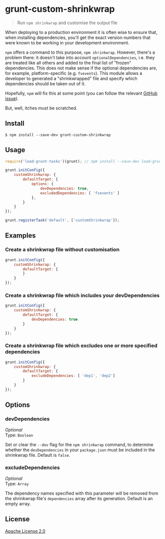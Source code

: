 # grunt-custom-shrinkwrap

> Run `npm shrinkwrap` and customise the output file

When deploying to a production environment it is often wise to ensure that, when installing dependencies, you'll get the exact version numbers that were known to be working in your development environment.

`npm` offers a command to this purpose, `npm shrinkwrap`. However, there's a problem there: it doesn't take into account `optionalDependencies`, i.e. they are treated like all others and added to the final list of "frozen" dependencies. This does not make sense if the optional dependencies are, for example, platform-specific (e.g. `fsevents`). This module allows a developer to generated a "shrinkwrapped" file and specify which dependencies should be taken out of it.

Hopefully, `npm` will fix this at some point (you can follow the relevant [GitHub issue](https://github.com/npm/npm/issues/2679)).

But, well, itches must be scratched.


## Install

```
$ npm install --save-dev grunt-custom-shrinkwrap
```


## Usage

```js
require('load-grunt-tasks')(grunt); // npm install --save-dev load-grunt-tasks

grunt.initConfig({
    customShrinkwrap: {
        defaultTarget: {
            options: {
                devDependencies: true,
                excludedDependencies: [ 'fsevents' ]
            },
        }
    }
});

grunt.registerTask('default', ['customShrinkwrap']);
```

## Examples

### Create a shrinkwrap file without customisation

```js
grunt.initConfig({
    customShrinkwrap: {
        defaultTarget: {
        }
    }
});
```

### Create a shrinkwrap file which includes your devDependencies

```js
grunt.initConfig({
    customShrinkwrap: {
        defaultTarget: {
            devDependencies: true
        }
    }
});
```

### Create a shrinkwrap file which excludes one or more specified dependencies

```js
grunt.initConfig({
    customShrinkwrap: {
        defaultTarget: {
            excludeDependencies: [ 'dep1', 'dep2']
        }
    }
});
```


## Options

### devDependencies

*Optional*<br>
Type: `Boolean`

Set or clear the `--dev` flag for the `npm shrinkwrap` command, to determine whether the `devDependencies` in your `package.json` must be included in the shrinkwrap file. Default is `false`.

### excludeDependencies

*Optional*<br>
Type: `Array`

The dependency names specified with this parameter will be removed from the shrinkwrap file's `dependencies` array after its generation. Default is an empty array.

## License

[Apache License 2.0](./LICENSE)
